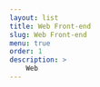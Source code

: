 ```yaml
---
layout: list
title: Web Front-end
slug: Web Front-end
menu: true
order: 1
description: >
    Web
---
```

